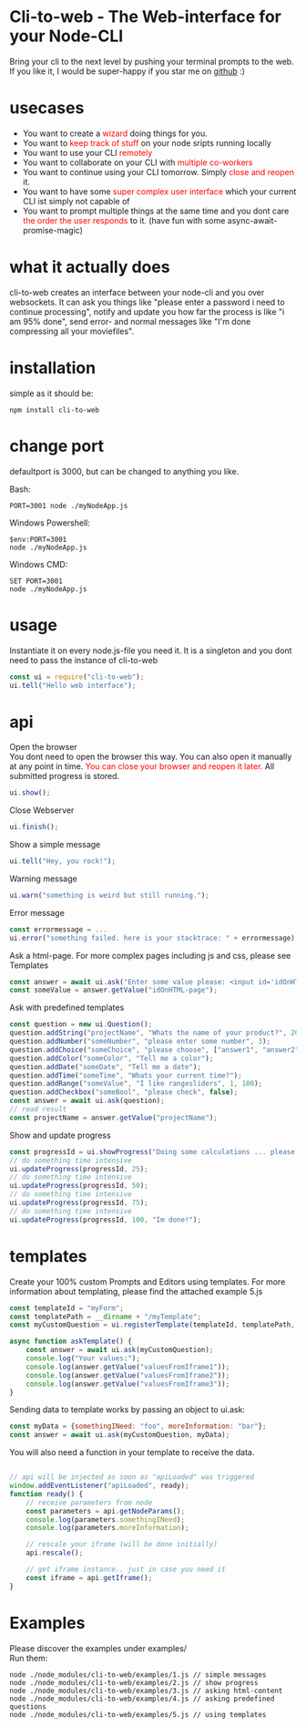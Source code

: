 # Cli-to-web - The Web-interface for your Node-CLI
Bring your cli to the next level by pushing your terminal prompts to the web.\
If you like it, I would be super-happy if you star me on <a href="https://github.com/meue/cli-to-web">github</a> :)

# usecases
- You want to create a <span style="color: red">wizard</span> doing things for you. 
- You want to <span style="color: red">keep track of stuff</span> on your node sripts running locally
- You want to use your CLI <span style="color: red">remotely</span>
- You want to collaborate on your CLI with <span style="color: red">multiple co-workers</span>
- You want to continue using your CLI tomorrow. Simply <span style="color: red">close and reopen</span> it.
- You want to have some <span style="color: red">super complex user interface</span> which your current CLI ist simply not capable of
- You want to prompt multiple things at the same time and you dont care <span style="color: red">the order the user responds</span> to it. (have fun with some async-await-promise-magic)

# what it actually does
cli-to-web creates an interface between your node-cli and you over websockets.
It can ask you things like "please enter a password i need to continue processing",
notify and update you how far the process is like "i am 95% done",
send error- and normal messages like "I'm done compressing all your moviefiles".

# installation
simple as it should be:
```
npm install cli-to-web
```

# change port
defaultport is 3000, but can be changed to anything you like.

Bash:
```
PORT=3001 node ./myNodeApp.js
```
Windows Powershell:
```
$env:PORT=3001
node ./myNodeApp.js
```
Windows CMD:
```
SET PORT=3001
node ./myNodeApp.js
```

# usage
Instantiate it on every node.js-file you need it. It is a singleton and you dont need to pass the instance of cli-to-web
```javascript
const ui = require("cli-to-web");
ui.tell("Hello web interface");
```

# api

Open the browser\
You dont need to open the browser this way. You can also open it manually at any point in time. <span style="color: red">You can close your browser and reopen it later. </span>All submitted progress is stored.
```javascript
ui.show();
```

Close Webserver
```javascript
ui.finish();
```

Show a simple message
```javascript
ui.tell("Hey, you rock!");
```

Warning message
```javascript
ui.warn("something is weird but still running.");
```

Error message
```javascript
const errormessage = ...
ui.error("something failed. here is your stacktrace: " + errormessage);
```

Ask a html-page. For more complex pages including js and css, please see Templates
```javascript
const answer = await ui.ask("Enter some value please: <input id='idOnHTML-page'>");
const someValue = answer.getValue("idOnHTML-page");
```

Ask with predefined templates
```javascript
const question = new ui.Question();
question.addString("projectName", "Whats the name of your product?", 20);
question.addNumber("someNumber", "please enter some number", 3);
question.addChoice("someChoice", "please choose", ["answer1", "answer2", "answer3"]);
question.addColor("someColor", "Tell me a color");
question.addDate("someDate", "Tell me a date");
question.addTime("someTime", "Whats your current time?");
question.addRange("someValue", "I like rangesliders", 1, 100);
question.addCheckbox("someBool", "please check", false);
const answer = await ui.ask(question);
// read result
const projectName = answer.getValue("projectName");
```

Show and update progress
```javascript
const progressId = ui.showProgress("Doing some calculations ... please wait");
// do something time intensive
ui.updateProgress(progressId, 25);
// do something time intensive
ui.updateProgress(progressId, 50);
// do something time intensive
ui.updateProgress(progressId, 75);
// do something time intensive
ui.updateProgress(progressId, 100, "Im done!");
```

# templates
Create your 100% custom Prompts and Editors using templates.
For more information about templating, please find the attached example 5.js
```javascript
const templateId = "myForm";
const templatePath = __dirname + "/myTemplate";
const myCustomQuestion = ui.registerTemplate(templateId, templatePath, 100);

async function askTemplate() {
    const answer = await ui.ask(myCustomQuestion);
    console.log("Your values:");
    console.log(answer.getValue("valuesFromIframe1"));
    console.log(answer.getValue("valuesFromIframe2"));
    console.log(answer.getValue("valuesFromIframe3"));
}
```

Sending data to template works by passing an object to ui.ask:
```javascript
const myData = {somethingINeed: "foo", moreInformation: "bar"};
const answer = await ui.ask(myCustomQuestion, myData);
```

You will also need a function in your template to receive the data.
```javascript

// api will be injected as soon as "apiLoaded" was triggered
window.addEventListener("apiLoaded", ready);
function ready() {
    // receive parameters from node
    const parameters = api.getNodeParams();
    console.log(parameters.somethingINeed);
    console.log(parameters.moreInformation);

    // rescale your iframe (will be done initially)
    api.rescale();

    // get iframe instance.. just in case you need it
    const iframe = api.getIframe();
}
```

# Examples
Please discover the examples under examples/\
Run them:
```
node ./node_modules/cli-to-web/examples/1.js // simple messages
node ./node_modules/cli-to-web/examples/2.js // show progress
node ./node_modules/cli-to-web/examples/3.js // asking html-content
node ./node_modules/cli-to-web/examples/4.js // asking predefined questions
node ./node_modules/cli-to-web/examples/5.js // using templates
```